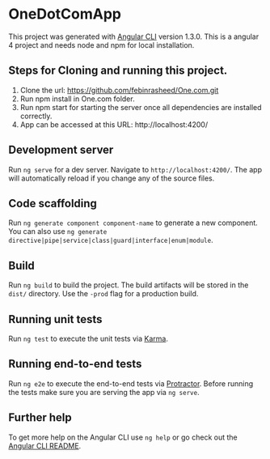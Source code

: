 # OneDotComApp

This project was generated with [Angular CLI](https://github.com/angular/angular-cli) version 1.3.0.
This is a angular 4 project and needs node and npm for local installation.

## Steps for Cloning and running this project.
1) Clone the url: https://github.com/febinrasheed/One.com.git
2) Run npm install in One.com folder.
3) Run npm start for starting the server once all dependencies are installed correctly.
4) App can be accessed at this URL: http://localhost:4200/


## Development server

Run `ng serve` for a dev server. Navigate to `http://localhost:4200/`. The app will automatically reload if you change any of the source files.

## Code scaffolding

Run `ng generate component component-name` to generate a new component. You can also use `ng generate directive|pipe|service|class|guard|interface|enum|module`.

## Build

Run `ng build` to build the project. The build artifacts will be stored in the `dist/` directory. Use the `-prod` flag for a production build.

## Running unit tests

Run `ng test` to execute the unit tests via [Karma](https://karma-runner.github.io).

## Running end-to-end tests

Run `ng e2e` to execute the end-to-end tests via [Protractor](http://www.protractortest.org/).
Before running the tests make sure you are serving the app via `ng serve`.

## Further help

To get more help on the Angular CLI use `ng help` or go check out the [Angular CLI README](https://github.com/angular/angular-cli/blob/master/README.md).
